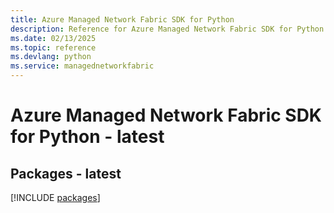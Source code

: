 ```yaml
---
title: Azure Managed Network Fabric SDK for Python
description: Reference for Azure Managed Network Fabric SDK for Python
ms.date: 02/13/2025
ms.topic: reference
ms.devlang: python
ms.service: managednetworkfabric
---
```

# Azure Managed Network Fabric SDK for Python - latest
## Packages - latest
[!INCLUDE [packages](managed-network-fabric-index.md)]